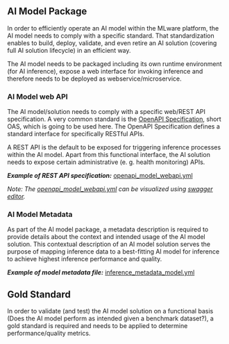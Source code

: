 ## AI Model Package
In order to efficiently operate an AI model within the MLware platform, the AI model needs to comply with a specific standard. That standardization enables to build, deploy, validate, and even retire an AI solution (covering full AI solution lifecycle) in an efficient way.

The AI model needs to be packaged including its own runtime environment (for AI inference), expose a web interface for invoking inference and therefore needs to be deployed as webservice/microservice.

### AI Model web API
The AI model/solution needs to comply with a specific web/REST API specification. A very common standard is the [OpenAPI Specification](https://swagger.io/specification/), short OAS, which is going to be used here. The OpenAPI Specification defines a standard interface for specifically RESTful APIs.

A REST API is the default to be exposed for triggering inference processes within the AI model. Apart from this functional interface, the AI solution needs to expose certain administrative (e. g. health monitoring) APIs.

***Example of REST API specification:***
[openapi_model_webapi.yml](../.attachments/openapi_model_webapi.yml)
                           
*Note: The [openapi_model_webapi.yml](../.attachments/openapi_model_webapi.yml) can be visualized using [swagger editor](https://editor.swagger.io/).*

### AI Model Metadata
As part of the AI model package, a metadata description is required to provide details about the context and intended usage of the AI model solution. This contextual description of an AI model solution serves the purpose of mapping inference data to a best-fitting AI model for inference to achieve highest inference performance and quality.

***Example of model metadata file:***
[inference_metadata_model.yml](../.attachments/inference_metadata_model.yml)

## Gold Standard
In order to validate (and test) the AI model solution on a functional basis (Does the AI model perform as intended given a benchmark dataset?), a gold standard is required and needs to be applied to determine performance/quality metrics.